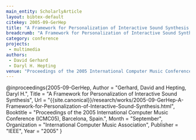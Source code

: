 ```yaml
---
main_entity: ScholarlyArticle
layout: bibtex-default
citekey: 2005-09-GerHep
title: "A Framework for Personalization of Interactive Sound Synthesis (2005)"
breadcrumb: "A Framework for Personalization of Interactive Sound Synthesis (2005)"
category: conference
projects:
 - multimedia
authors:
 - David Gerhard
 - Daryl H. Hepting
venue: "Proceedings of the 2005 International Computer Music Conference (ICMC05), Barcelona, Spain."
---
```

@inproceedings{2005-09-GerHep,
	Author =  "Gerhard, David and Hepting, Daryl H.",
	Title =  "A Framework for Personalization of Interactive Sound Synthesis",
	Url = \"{{site.canonical}}/research/works/2005-09-GerHep-A-Framework-for-Personalization-of-Interactive-Sound-Synthesis.html\",
	Booktitle =  "Proceedings of the 2005 International Computer Music Conference (ICMC05), Barcelona, Spain.",
	Month =  "September",
	Organization =  "International Computer Music Association",
	Publisher =  "IEEE",
	Year =  "2005"
}
